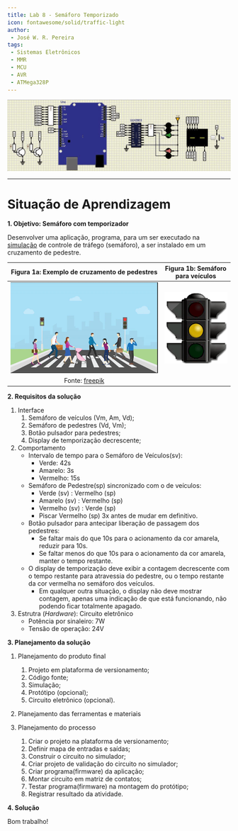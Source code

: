 ```yaml
---
title: Lab 8 - Semáforo Temporizado
icon: fontawesome/solid/traffic-light
author:
 - José W. R. Pereira
tags:
 - Sistemas Eletrônicos
 - MMR
 - MCU
 - AVR
 - ATMega328P
---
```



<!-- ![atmega328](img/lab0-atmega328p.png) -->
![SemaforoTemporizado](img/lab08-semaforo_temporizado.gif)

---

# Situação de Aprendizagem


**1. Objetivo: Semáforo com temporizador**

Desenvolver uma aplicação, programa, para um ser executado na [simulação](img/lab08-sim-avr-semaforo_temporizado.sim1) de controle de tráfego (semáforo), a ser instalado em um cruzamento de pedestre. 

|Figura 1a: Exemplo de cruzamento de pedestres| Figura 1b: Semáforo para veículos|
|:-------------------------------------------:|:--------------------------------:|
| ![semaforo_pedestre](img/lab3-semaforo_freepik.png)|![semaforo](img/lab3-semaforo.gif)|
| Fonte: [freepik](https://br.freepik.com/vetores-premium/pedestre-atravessar-a-rua-com-pessoas-da-equipe-e-semaforo-e-cidade_5589436.htm)  | |



**2. Requisitos da solução**

1. Interface
      1. Semáforo de veículos (Vm, Am, Vd);
      2. Semáforo de pedestres (Vd, Vm);
      3. Botão pulsador para pedestres;
      4. Display de temporização decrescente;
2. Comportamento
    * Intervalo de tempo para o Semáforo de Veículos(sv):
        * Verde: 42s
        * Amarelo: 3s
        * Vermelho: 15s
    * Semáforo de Pedestre(sp) sincronizado com o de veículos:
        * Verde (sv) : Vermelho (sp)
        * Amarelo (sv) : Vermelho (sp)
        * Vermelho (sv) : Verde (sp)
        * Piscar Vermelho (sp) 3x antes de mudar em definitivo.
    * Botão pulsador para antecipar liberação de passagem dos pedestres:
        * Se faltar mais do que 10s para o acionamento da cor amarela, reduzir para 10s.
        * Se faltar menos do que 10s para o acionamento da cor amarela, manter o tempo restante.
    * O display de temporização deve exibir a contagem decrescente com o tempo restante para atravessia do pedestre, ou o tempo restante da cor vermelha no semáforo dos veículos. 
        * Em qualquer outra situação, o display não deve mostrar contagem, apenas uma indicação de que está funcionando, não podendo ficar totalmente apagado. 
3. Estrutra (*Hardware*): Circuito eletrônico
    * Potência por sinaleiro: 7W
    * Tensão de operação: 24V

**3. Planejamento da solução**

1. Planejamento do produto final
      1. Projeto em plataforma de versionamento;
      2. Código fonte;
      3. Simulação;
      4. Protótipo (opcional);
      5. Circuito eletrônico (opcional).
   
2. Planejamento das ferramentas e materiais

3. Planejamento do processo
    1. Criar o projeto na plataforma de versionamento;
    2. Definir mapa de entradas e saídas;
    3. Construir o circuito no simulador;
    4. Criar projeto de validação do circuito no simulador;
    5. Criar programa(firmware) da aplicação;
    6. Montar circuito em matriz de contatos;
    7. Testar programa(firmware) na montagem do protótipo;
    8. Registrar resultado da atividade.

**4. Solução**


Bom trabalho!
